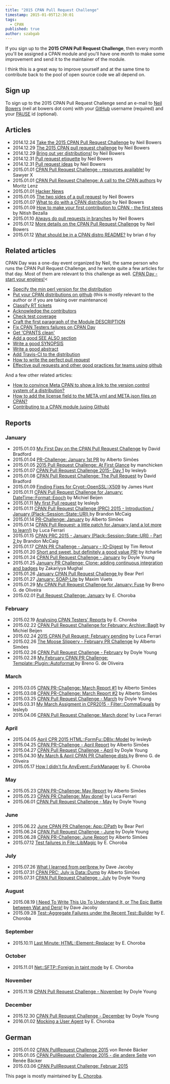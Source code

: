 ```yaml
---
title: "2015 CPAN Pull Request Challenge"
timestamp: 2015-01-05T12:30:01
tags:
  - CPAN
published: true
author: szabgab
---
```



If you sign up to the **2015 CPAN Pull Request Challenge**, then every month you'll be assigned a CPAN module and you'll have one month
to make some improvement and send it to the maintainer of the module. 

I think this is a great way to improve yourself and at the same time to contribute back to the pool of open source code we all depend on.


## Sign up

To sign up to the 2015 CPAN Pull Request Challenge send an e-mail to [Neil Bowers](http://neilb.org/) (neil at bowers dot com) with your
[GitHub](https://github.com/) username (required) and your [PAUSE](http://pause.perl.org/) id (optional).

## Articles

* 2014.12.24 [Take the 2015 CPAN Pull Request Challenge](http://blogs.perl.org/users/neilb/2014/12/take-the-2015-cpan-pull-request-challenge.html) by Neil Bowers
* 2014.12.29 [The 2015 CPAN pull request challenge](http://neilb.org/2014/11/29/pr-challenge-2015.html) by Neil Bowers
* 2014.12.29 [Bring out yer distributions!](http://blogs.perl.org/users/neilb/2014/12/bring-out-yer-distributions.html) by Neil Bowers
* 2014.12.31 [Pull request etiquette](http://neilb.org/2014/12/31/pr-etiquette.html) by Neil Bowers
* 2014.12.31 [Pull request ideas](http://neilb.org/2014/12/31/pr-ideas.html) by Neil Bowers
* 2015.01.01 [CPAN Pull Request Challenge - resources available!](http://blogs.perl.org/users/sawyer_x/2015/01/cpan-pull-request-challenge---resources-available.html) by Sawyer X
* 2015.01.01 [CPAN Pull Request Challenge: A call to the CPAN authors](http://perlgeek.de/blog-en/misc/2015-cpan-pr-challenge-authors.html) by Moritz Lenz
* 2015.01.01 [Hacker News](https://news.ycombinator.com/item?id=8819108)
* 2015.01.05 [The two sides of a pull request](http://neilb.org/2015/01/05/two-sides-of-pr.html) by Neil Bowers
* 2015.01.07 [What to do with a CPAN distribution](http://neilb.org/2015/01/07/what-to-do.html) by Neil Bowers
* 2015.01.09 [How to make your first contribution to CPAN - the first steps](http://nbezzala.blogspot.ca/2015/01/how-to-make-your-first-contribution-to.html) by Nitish Bezalla
* 2015.01.10 [Always do pull requests in branches](http://neilb.org/2015/01/10/pr-in-branch.html) by Neil Bowers
* 2015.01.12 [More details on the CPAN Pull Request Challenge](http://blogs.perl.org/users/neilb/2015/01/more-details-on-the-cpan-pull-request-challenge.html) by Neil Bowers
* 2015.01.12 [What should be in a CPAN distro README?](http://blogs.perl.org/users/brian_d_foy/2015/01/what-should-be-in-a-cpan-distro-readme.html) by brian d foy

## Related articles

CPAN Day was a one-day event organized by Neil, the same person who runs the CPAN Pull Request Challenge, and he wrote quite a few articles for that day.
Most of them are relevant to this challenge as well.  [CPAN Day - start your engines!](http://blogs.perl.org/users/neilb/2014/08/cpan-day---start-your-engines.html)<

* [Specify the min perl version for the distribution](http://blogs.perl.org/users/neilb/2014/08/specify-the-min-perl-version-for-your-distribution.html)
* [Put your CPAN distributions on github](http://blogs.perl.org/users/neilb/2014/08/put-your-cpan-distributions-on-github.html) (this is mostly relevant to the author or if you are taking over maintenance)
* [Classify RT tickets](http://blogs.perl.org/users/neilb/2014/08/classify-your-rt-tickets-on-cpan-day.html)
* [Acknowledge the contributors](http://blogs.perl.org/users/neilb/2014/08/acknowledge-your-contributors-on-cpan-day.html)
* [Check test coverage](http://blogs.perl.org/users/neilb/2014/08/check-your-test-coverage-with-develcover.html)
* [Craft the first paragraph of the Module DESCRIPTION](http://blogs.perl.org/users/neilb/2014/08/craft-the-first-paragraph-of-your-description.html)
* [Fix CPAN Testers failures on CPAN Day](http://blogs.perl.org/users/neilb/2014/08/fix-your-cpan-testers-failures.html)
* [Get 'CPANTS clean'](http://blogs.perl.org/users/neilb/2014/08/get-cpants-clean-on-cpan-day.html)
* [Add a good SEE ALSO section](http://blogs.perl.org/users/neilb/2014/07/give-your-module-a-good-see-also-section.html)
* [Write a good SYNOPSIS](http://blogs.perl.org/users/neilb/2014/07/give-your-modules-a-good-synopsis.html)
* [Write a good abstract](http://blogs.perl.org/users/neilb/2014/07/give-your-modules-a-good-abstract.html)
* [Add Travis-CI to the distribution](http://blogs.perl.org/users/neilb/2014/08/try-travis-ci-with-your-cpan-distributions.html)
* [How to write the perfect pull request](https://github.com/blog/1943-how-to-write-the-perfect-pull-request)
* [Effective pull requests and other good practices for teams using github](http://codeinthehole.com/writing/pull-requests-and-other-good-practices-for-teams-using-github/)

And a few other related articles:

* [How to convince Meta CPAN to show a link to the version control system of a distribution?](/how-to-add-link-to-version-control-system-of-a-cpan-distributions)
* [How to add the license field to the META.yml and META.json files on CPAN?](/how-to-add-the-license-field-to-meta-files-on-cpan)
* [Contributing to a CPAN module (using Github)](/contributing-to-a-perl-module-on-cpan-using-vim-and-github)


## Reports

### January

* 2015.01.03 [My First Day on the CPAN Pull Request Challenge](http://tinypig2.blogspot.co.il/2015/01/my-first-day-on-cpan-pull-request.html) by David Bradford
* 2015.01.04 [PR-Challenge: January 1st PR](http://blogs.perl.org/users/alberto_simoes/2015/01/pr-challenge-january-1st-pr.html) by Alberto Simões
* 2015.01.05 [2015 Pull Request Challenge: At First Glance](http://www.manchicken.com/2015/perl/2015-pull-request-challenge-at-first-glance.html) by manchicken
* 2015.01.07 [CPAN Pull Request Challenge 2015- Day 1](http://herlug.org.uk/?q=CPANPullRequestChallengeDay1) by lesleyb
* 2015.01.08 [CPAN Pull Request Challenge: The Pull Request](http://tinypig2.blogspot.co.il/2015/01/cpan-pull-request-challenge-pull-request.html) by David Bradford
* 2015.01.09 [Finding Fixes for Crypt::OpenSSL::X509](http://jameshunt.us/writings/cpanpr-2015-jan.html) by James Hunt
* 2015.01.11 [CPAN Pull Request Challenge for January: DateTime::Format::Epoch](https://huntingbears.nl/2015/01/11/cpan-pull-request-challenge-for-january-datetimeformatepoch/) by Michiel Beijen</a>
* 2015.01.11 [My first Pull request](http://herlug.org.uk/?q=node/5) by lesleyb
* 2015.01.11 [CPAN Pull Request Challenge (PRC) 2015 - Introduction / January (Plack::Session::State::URI) ](http://www.bambams.ca/2015/01/cpan-pull-request-challenge-prc-2015.html) by Brandon McCaig
* 2015.01.14 [PR-Challenge: January](http://blogs.perl.org/users/alberto_simoes/2015/01/pr-challenge-january.html)  by Alberto Simões
* 2015.01.14 [CPAN Pull Request: a little patch for January (and a lot more to learn!)](http://blogs.perl.org/users/luca_ferrari/2015/01/cpan-pull-request-a-little-patch-for-january-and-a-lot-more-to-learn.html) by Luca Ferrari
* 2015.01.15 [CPAN PRC 2015 - January (Plack::Session::State::URI) - Part 2 ](http://www.bambams.ca/2015/01/cpan-prc-2015-january.html) by Brandon McCaig
* 2015.01.17 [CPAN PR Challenge - January - IO-Digest](https://retout.co.uk/blog/2015/01/17/cpan-pr-challenge) by Tim Retout
* 2015.01.20 [Short and sweet, but definitely a good value PR!](http://blogs.perl.org/users/itcharlie/2015/01/short-and-sweet-but-definitely-a-good-value-pr.html) by itcharlie
* 2015.01.24 [CPAN Pull Request Challenge - January](https://www.doyleyoung.net/cpan-pull-request-challenge-january/) by Doyle Young
* 2015.01.25 [January PR Challenge: Clone: adding continuous integration and badges](http://enetdown.org/hacktivity/posts/2015/01/25/cpan-pr-challenge-january-clone/) by Zakariyya Mughal
* 2015.01.26 [January CPAN Pull Request Challenge ](http://perl.bearcircle.net/2015/01/january-cpan-pull-request-challenge.html) by Bear Perl
* 2015.01.27 [January: SOAP-Lite](http://cpanpr.tumblr.com/post/109326154178/january-soap-lite) by Maxim Vuets
* 2015.01.29 [My CPAN Pull Request Challenge for January: Fuse](http://onionstand.blogspot.cz/2015/01/my-cpan-pull-request-challenge-for.html) by Breno G. de Oliveira
* 2015.02.01 [Pull Request Challenge: January](http://blogs.perl.org/users/e_choroba/2015/02/pull-request-challenge-january.html) by E. Choroba

### February

* 2015.02.19 [Analysing CPAN Testers' Reports](http://blogs.perl.org/users/e_choroba/2015/02/analysing-cpan-testers-reports.html) by E. Choroba
* 2015.02.22 [CPAN Pull Request Challenge for February: Archive::BagIt](https://huntingbears.nl/2015/02/22/cpan-pull-request-challenge-for-february-archivebagit/) by Michiel Beijen
* 2015.02.24 [2015 CPAN Pull Request: February pending](http://fluca1978.blogspot.cz/2015/02/2015-cpan-pull-request-february-pending.html) by Luca Ferrari
* 2015.02.26 [The Moose Slippery - February PR Challenge](http://blogs.perl.org/users/alberto_simoes/2015/02/the-moose-slippery---february-pr-challenge.html) by Alberto Simões
* 2015.02.26 [CPAN Pull Request Challenge - February](https://www.doyleyoung.net/cpan-pull-request-challenge-february/) by Doyle Young
* 2015.02.28 [My February CPAN PR Challenge: Template::Plugin::Autoformat ](http://onionstand.blogspot.cz/2015/02/my-february-cpan-pr-challenge.html) by Breno G. de Oliveira

### March
* 2015.03.05 [CPAN PR-Challenge: March Report #1](http://blogs.perl.org/users/alberto_simoes/2015/03/cpan-pr-challenge-march-report-1.html) by Alberto Simões
* 2015.03.08 [CPAN PR-Challenge: March Report #2](http://blogs.perl.org/users/alberto_simoes/2015/03/cpan-pr-challenge-march-report-2.html) by Alberto Simões
* 2015.03.25 [CPAN Pull Request Challenge - March](https://www.doyleyoung.net/cpan-pull-request-challenge-march/) by Doyle Young
* 2015.03.31 [My March Assigment in CPR2015 - Filter::CommaEquals](http://herlug.org.uk/?q=node/7) by lesleyb
* 2015.04.06 [CPAN Pull Request Challenge: March done!](http://fluca1978.blogspot.cz/2015/04/cpan-pull-request-challenge-march-done.html) by Luca Ferrari

### April
* 2015.04.05 [April CPR 2015 HTML::FormFu::DBIx::Model](http://herlug.org.uk/?q=node/8) by lesleyb
* 2015.04.25 [CPAN PR-Challenge - April Report](http://blogs.perl.org/users/alberto_simoes/2015/04/cpan-pr-challenge---april-report.html) by Alberto Simões
* 2015.04.27 [CPAN Pull Request Challenge - April](https://www.doyleyoung.net/cpan-pull-request-challenge-april/) by Doyle Young
* 2015.04.30 [My March &amp; April CPAN PR Challenge dists ](http://onionstand.blogspot.cz/2015/04/my-march-april-cpan-pr-challenge-dists.html) by Breno G. de Oliveira
* 2015.05.17 [How I didn't fix AnyEvent::ForkManager](http://blogs.perl.org/users/e_choroba/2015/05/how-i-didnt-fix-anyeventforkmanager.html) by E. Choroba

### May
* 2015.05.23 [CPAN PR-Challenge: May Report](http://blogs.perl.org/users/alberto_simoes/2015/05/cpan-pr-challenge-may-report.html) by Alberto Simões
* 2015.05.23 [CPAN PR Challenge: May done!](http://fluca1978.blogspot.cz/2015/05/cpan-pr-challenge-may-done.html) by Luca Ferrari
* 2015.06.01 [CPAN Pull Request Challenge - May](https://www.doyleyoung.net/c/) by Doyle Young

### June
* 2015.06.22 [June CPAN PR Challenge: App::DPath](http://perl.bearcircle.net/2015/06/june-cpan-pr-challenge.html) by Bear Perl
* 2015.06.24 [CPAN Pull Request Challenge - June](https://www.doyleyoung.net/cpan-pull-request-challenge-june/) by Doyle Young
* 2015.06.28 [CPAN PR-Challenge: June Report](http://blogs.perl.org/users/alberto_simoes/2015/06/cpan-pr-challenge-june-report.html) by Alberto Simões
* 2015.07.12 [Test failures in File::LibMagic](http://blogs.perl.org/users/e_choroba/2015/07/test-failures-in-filelibmagic.html) by E. Choroba

### July
* 2015.07.26 [What I learned from perlbrew ](http://varlogrant.blogspot.cz/2015/07/what-i-learned-from-perlbrew.html) by Dave Jacoby
* 2015.07.31 [CPAN PRC: July is Data::Dump](http://blogs.perl.org/users/alberto_simoes/2015/07/cpan-prc-july-is-datadump.html) by Alberto Simões
* 2015.07.31 [CPAN Pull Request Challenge - July](https://www.doyleyoung.net/cpan-pull-request-challenge-july/) by Doyle Young

### August
* 2015.08.19 [I Need To Write This Up To Understand It, or The Epic Battle between Wat and Derp!](http://varlogrant.blogspot.cz/2015/08/i-need-to-write-this-up-to-understand.html) by Dave Jacoby
* 2015.09.28 [Test::Aggregate Failures under the Recent Test::Builder](http://blogs.perl.org/users/e_choroba/2015/09/testaggregate-failures-under-the-recent-testbuilder.html) by E. Choroba

### September
* 2015.10.11 [Last Minute: HTML::Element::Replacer](http://blogs.perl.org/users/e_choroba/2015/10/last-minute-htmlelementreplacer.html) by E. Choroba

### October
* 2015.11.01 [Net::SFTP::Foreign in taint mode](http://blogs.perl.org/users/e_choroba/2015/11/netsftpforeign-in-taint-mode.html) by E. Choroba

### November
* 2015.11.18 [CPAN Pull Request Challenge - November](https://www.doyleyoung.net/cpan_pull_request_challenge_november/) by Doyle Young

### December
* 2015.12.30 [CPAN Pull Request Challenge - December](https://www.doyleyoung.net/cpan-pull-request-challenge-december/) by Doyle Young
* 2016.01.02 [Mocking a User Agent](http://blogs.perl.org/users/e_choroba/2016/01/post.html) by E. Choroba

<!-- Template for adding new blogposts:
  <li>2015.. <a href=""></a> by </li>
-->


## German

* 2015.01.02 [CPAN PullRequest Challenge 2015](http://reneeb-perlblog.blogspot.co.il/2015/01/cpan-pullrequest-challenge-2015.html) von Renée Bäcker
* 2015.01.05 [CPAN PullRequest Challenge 2015 - die andere Seite](http://reneeb-perlblog.blogspot.co.il/2015/01/cpan-pullrequest-challenge-2015-die.html) von Renée Bäcker
* 2015.03.06 [CPAN PullRequest Challenge: Februar 2015](http://reneeb-perlblog.blogspot.co.il/2015/03/cpan-pullrequest-challenge-februar-2015.html)


This page is mostly maintained by [E. Choroba](https://github.com/choroba).

